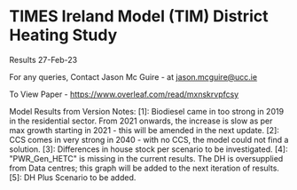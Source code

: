 # TIMES Ireland Model (TIM) District Heating Study

Results 27-Feb-23

For any queries, Contact Jason Mc Guire - at jason.mcguire@ucc.ie

To View Paper - https://www.overleaf.com/read/mxnskrvpfcsy 

Model Results from Version Notes:
[1]: Biodiesel came in too strong in 2019 in the residential sector. From 2021 onwards, the increase is slow as per max growth starting in 2021 - this will be amended in the next update. 
[2]: CCS comes in very strong in 2040 - with no CCS, the model could not find a solution. 
[3]: Differences in house stock per scenario to be investigated. 
[4]: "PWR_Gen_HETC" is missing in the current results. The DH is oversupplied from Data centres; this graph will be added to the next iteration of results. 
[5]: DH Plus Scenario to be added. 
